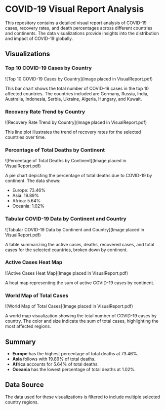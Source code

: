 # COVID-19 Visual Report Analysis

This repository contains a detailed visual report analysis of COVID-19 cases, recovery rates, and death percentages across different countries and continents. The data visualizations provide insights into the distribution and impact of COVID-19 globally.

## Visualizations

### Top 10 COVID-19 Cases by Country
![Top 10 COVID-19 Cases by Country](Image placed in VisualReport.pdf)

This bar chart shows the total number of COVID-19 cases in the top 10 affected countries. The countries included are Germany, Russia, India, Australia, Indonesia, Serbia, Ukraine, Algeria, Hungary, and Kuwait.

### Recovery Rate Trend by Country
![Recovery Rate Trend by Country](Image placed in VisualReport.pdf)

This line plot illustrates the trend of recovery rates for the selected countries over time.

### Percentage of Total Deaths by Continent
![Percentage of Total Deaths by Continent](Image placed in VisualReport.pdf)

A pie chart depicting the percentage of total deaths due to COVID-19 by continent. The data shows:
- Europe: 73.46%
- Asia: 19.89%
- Africa: 5.64%
- Oceania: 1.02%

### Tabular COVID-19 Data by Continent and Country
![Tabular COVID-19 Data by Continent and Country](Image placed in VisualReport.pdf)

A table summarizing the active cases, deaths, recovered cases, and total cases for the selected countries, broken down by continent.

### Active Cases Heat Map
![Active Cases Heat Map](Image placed in VisualReport.pdf)

A heat map representing the sum of active COVID-19 cases by continent.

### World Map of Total Cases
![World Map of Total Cases](Image placed in VisualReport.pdf)

A world map visualization showing the total number of COVID-19 cases by country. The color and size indicate the sum of total cases, highlighting the most affected regions.

## Summary

- **Europe** has the highest percentage of total deaths at 73.46%.
- **Asia** follows with 19.89% of total deaths.
- **Africa** accounts for 5.64% of total deaths.
- **Oceania** has the lowest percentage of total deaths at 1.02%.

## Data Source

The data used for these visualizations is filtered to include multiple selected country regions.
